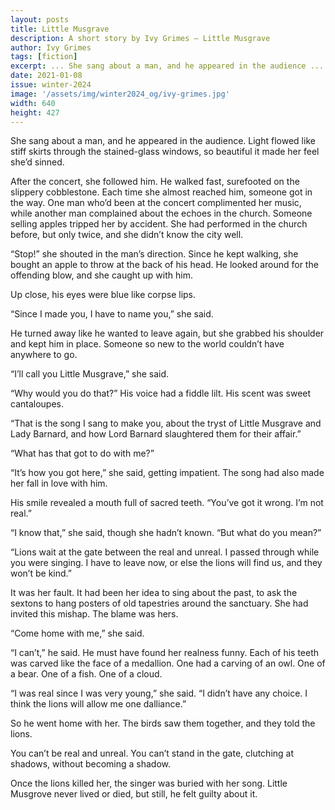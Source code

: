 ```yaml
---
layout: posts
title: Little Musgrave
description: A short story by Ivy Grimes – Little Musgrave
author: Ivy Grimes
tags: [fiction]
excerpt: ... She sang about a man, and he appeared in the audience ...
date: 2021-01-08
issue: winter-2024
image: '/assets/img/winter2024_og/ivy-grimes.jpg'
width: 640
height: 427
--- 
```


She sang about a man, and he appeared in the audience. Light flowed like stiff skirts through the stained-glass windows, so beautiful it made her feel she’d sinned. 

After the concert, she followed him. He walked fast, surefooted on the slippery cobblestone. Each time she almost reached him, someone got in the way. One man who’d been at the concert complimented her music, while another man complained about the echoes in the church. Someone selling apples tripped her by accident. She had performed in the church before, but only twice, and she didn’t know the city well. 

“Stop!” she shouted in the man’s direction. Since he kept walking, she bought an apple to throw at the back of his head. He looked around for the offending blow, and she caught up with him. 

Up close, his eyes were blue like corpse lips. 

“Since I made you, I have to name you,” she said. 

He turned away like he wanted to leave again, but she grabbed his shoulder and kept him in place. Someone so new to the world couldn’t have anywhere to go. 

“I’ll call you Little Musgrave,” she said.


“Why would you do that?” His voice had a fiddle lilt. His scent was sweet cantaloupes.

“That is the song I sang to make you, about the tryst of Little Musgrave and Lady Barnard, and how Lord Barnard slaughtered them for their affair.”

“What has that got to do with me?”

“It’s how you got here,” she said, getting impatient. The song had also made her fall in love with him.

His smile revealed a mouth full of sacred teeth. “You’ve got it wrong. I’m not real.”

“I know that,” she said, though she hadn’t known. “But what do you mean?”

“Lions wait at the gate between the real and unreal. I passed through while you were singing. I have to leave now, or else the lions will find us, and they won’t be kind.” 

It was her fault. It had been her idea to sing about the past, to ask the sextons to hang posters of old tapestries around the sanctuary. She had invited this mishap. The blame was hers. 

“Come home with me,” she said. 

“I can’t,” he said. He must have found her realness funny. Each of his teeth was carved like the face of a medallion. One had a carving of an owl. One of a bear. One of a fish. One of a cloud. 

“I was real since I was very young,” she said. “I didn’t have any choice. I think the lions will allow me one dalliance.”

So he went home with her. The birds saw them together, and they told the lions. 

You can’t be real and unreal. You can’t stand in the gate, clutching at shadows, without becoming a shadow. 

Once the lions killed her, the singer was buried with her song. Little Musgrove never lived or died, but still, he felt guilty about it.
